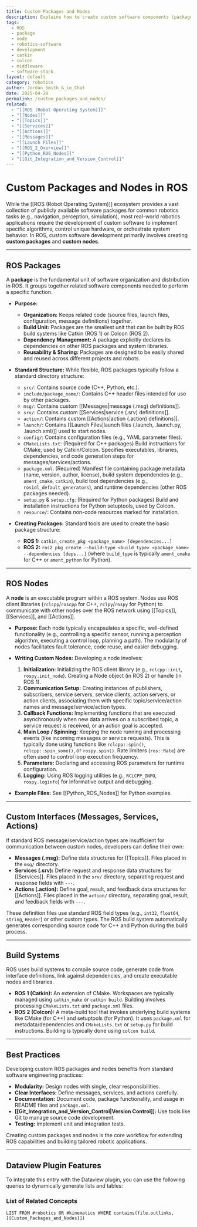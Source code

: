 ```yaml
---
title: Custom Packages and Nodes
description: Explains how to create custom software components (packages and nodes) within the ROS framework to implement specific robotic functionalities.
tags:
  - ROS
  - package
  - node
  - robotics-software
  - development
  - catkin
  - colcon
  - middleware
  - software-stack
layout: default
category: robotics
author: Jordan_Smith_&_le_Chat
date: 2025-04-28
permalink: /custom_packages_and_nodes/
related:
  - "[[ROS (Robot Operating System)]]"
  - "[[Nodes]]"
  - "[[Topics]]"
  - "[[Services]]"
  - "[[Actions]]"
  - "[[Messages]]"
  - "[[Launch Files]]"
  - "[[ROS_2_Overview]]"
  - "[[Python_ROS_Nodes]]"
  - "[[Git_Integration_and_Version_Control]]"
---
```


# Custom Packages and Nodes in ROS

While the [[ROS (Robot Operating System)]] ecosystem provides a vast collection of publicly available software packages for common robotics tasks (e.g., navigation, perception, simulation), most real-world robotics applications require the development of custom software to implement specific algorithms, control unique hardware, or orchestrate system behavior. In ROS, custom software development primarily involves creating **custom packages** and **custom nodes**.

---

## ROS Packages

A **package** is the fundamental unit of software organization and distribution in ROS. It groups together related software components needed to perform a specific function.

* **Purpose:**
    * **Organization:** Keeps related code (source files, launch files, configuration, message definitions) together.
    * **Build Unit:** Packages are the smallest unit that can be built by ROS build systems like Catkin (ROS 1) or Colcon (ROS 2).
    * **Dependency Management:** A package explicitly declares its dependencies on other ROS packages and system libraries.
    * **Reusability & Sharing:** Packages are designed to be easily shared and reused across different projects and robots.

* **Standard Structure:** While flexible, ROS packages typically follow a standard directory structure:
    * `src/`: Contains source code (C++, Python, etc.).
    * `include/package_name/`: Contains C++ header files intended for use by other packages.
    * `msg/`: Contains custom [[Messages|message (.msg) definitions]].
    * `srv/`: Contains custom [[Services|service (.srv) definitions]].
    * `action/`: Contains custom [[Actions|action (.action) definitions]].
    * `launch/`: Contains [[Launch Files|launch files (.launch, .launch.py, .launch.xml)]] used to start nodes.
    * `config/`: Contains configuration files (e.g., YAML parameter files).
    * `CMakeLists.txt`: (Required for C++ packages) Build instructions for CMake, used by Catkin/Colcon. Specifies executables, libraries, dependencies, and code generation steps for messages/services/actions.
    * `package.xml`: (Required) Manifest file containing package metadata (name, version, author, license), build system dependencies (e.g., `ament_cmake`, `catkin`), build tool dependencies (e.g., `rosidl_default_generators`), and runtime dependencies (other ROS packages needed).
    * `setup.py` & `setup.cfg`: (Required for Python packages) Build and installation instructions for Python setuptools, used by Colcon.
    * `resource/`: Contains non-code resources marked for installation.

* **Creating Packages:** Standard tools are used to create the basic package structure:
    * **ROS 1:** `catkin_create_pkg <package_name> [dependencies...]`
    * **ROS 2:** `ros2 pkg create --build-type <build_type> <package_name> --dependencies [deps...]` (where `build_type` is typically `ament_cmake` for C++ or `ament_python` for Python).

---

## ROS Nodes

A **node** is an executable program within a ROS system. Nodes use ROS client libraries (`rclcpp`/`roscpp` for C++, `rclpy`/`rospy` for Python) to communicate with other nodes over the ROS network using [[Topics]], [[Services]], and [[Actions]].

* **Purpose:** Each node typically encapsulates a specific, well-defined functionality (e.g., controlling a specific sensor, running a perception algorithm, executing a control loop, planning a path). The modularity of nodes facilitates fault tolerance, code reuse, and easier debugging.

* **Writing Custom Nodes:** Developing a node involves:
    1.  **Initialization:** Initializing the ROS client library (e.g., `rclcpp::init`, `rospy.init_node`). Creating a Node object (in ROS 2) or handle (in ROS 1).
    2.  **Communication Setup:** Creating instances of publishers, subscribers, service servers, service clients, action servers, or action clients, associating them with specific topic/service/action names and message/service/action types.
    3.  **Callback Functions:** Implementing functions that are executed asynchronously when new data arrives on a subscribed topic, a service request is received, or an action goal is accepted.
    4.  **Main Loop / Spinning:** Keeping the node running and processing events (like incoming messages or service requests). This is typically done using functions like `rclcpp::spin()`, `rclcpp::spin_some()`, or `rospy.spin()`. Rate limiters (`ros::Rate`) are often used to control loop execution frequency.
    5.  **Parameters:** Declaring and accessing ROS parameters for runtime configuration.
    6.  **Logging:** Using ROS logging utilities (e.g., `RCLCPP_INFO`, `rospy.loginfo`) for informative output and debugging.

* **Example Files:** See [[Python_ROS_Nodes]] for Python examples.

---

## Custom Interfaces (Messages, Services, Actions)

If standard ROS message/service/action types are insufficient for communication between custom nodes, developers can define their own:

* **Messages (.msg):** Define data structures for [[Topics]]. Files placed in the `msg/` directory.
* **Services (.srv):** Define request and response data structures for [[Services]]. Files placed in the `srv/` directory, separating request and response fields with `---`.
* **Actions (.action):** Define goal, result, and feedback data structures for [[Actions]]. Files placed in the `action/` directory, separating goal, result, and feedback fields with `---`.

These definition files use standard ROS field types (e.g., `int32`, `float64`, `string`, `Header`) or other custom types. The ROS build system automatically generates corresponding source code for C++ and Python during the build process.

---

## Build Systems

ROS uses build systems to compile source code, generate code from interface definitions, link against dependencies, and create executable nodes and libraries.

* **ROS 1 (Catkin):** An extension of CMake. Workspaces are typically managed using `catkin_make` or `catkin build`. Building involves processing `CMakeLists.txt` and `package.xml` files.
* **ROS 2 (Colcon):** A meta-build tool that invokes underlying build systems like CMake (for C++) and setuptools (for Python). It uses `package.xml` for metadata/dependencies and `CMakeLists.txt` or `setup.py` for build instructions. Building is typically done using `colcon build`.

---

## Best Practices

Developing custom ROS packages and nodes benefits from standard software engineering practices:

* **Modularity:** Design nodes with single, clear responsibilities.
* **Clear Interfaces:** Define messages, services, and actions carefully.
* **Documentation:** Document code, package functionality, and usage in README files and `package.xml`.
* **[[Git_Integration_and_Version_Control|Version Control]]:** Use tools like Git to manage source code development.
* **Testing:** Implement unit and integration tests.

Creating custom packages and nodes is the core workflow for extending ROS capabilities and building tailored robotic applications.

---

## Dataview Plugin Features

To integrate this entry with the Dataview plugin, you can use the following queries to dynamically generate lists and tables:

### List of Related Concepts

```dataview
LIST FROM #robotics OR #kinematics WHERE contains(file.outlinks, [[Custom_Packages_and_Nodes]])